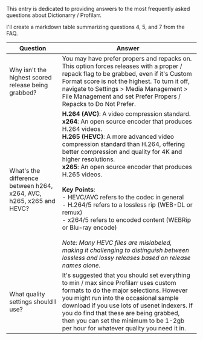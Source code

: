 This entry is dedicated to providing answers to the most frequently asked questions about Dictionarry / Profilarr.

I'll create a markdown table summarizing questions 4, 5, and 7 from the FAQ.



| Question | Answer |
|----------|---------|
| Why isn't the highest scored release being grabbed? | You may have prefer propers and repacks on. This option forces releases with a proper / repack flag to be grabbed, even if it's Custom Format score is not the highest. To turn it off, navigate to Settings > Media Management > File Management and set Prefer Propers / Repacks to Do Not Prefer. |
| What's the difference between h264, x264, AVC, h265, x265 and HEVC? | **H.264 (AVC)**: A video compression standard.<br>**x264**: An open source encoder that produces H.264 videos.<br>**H.265 (HEVC)**: A more advanced video compression standard than H.264, offering better compression and quality for 4K and higher resolutions.<br>**x265**: An open source encoder that produces H.265 videos.<br><br>**Key Points**:<br>- HEVC/AVC refers to the codec in general<br>- H.264/5 refers to a lossless rip (WEB-DL or remux)<br>- x264/5 refers to encoded content (WEBRip or Blu-ray encode)<br><br>*Note: Many HEVC files are mislabeled, making it challenging to distinguish between lossless and lossy releases based on release names alone.* |
| What quality settings should I use? | It's suggested that you should set everything to min / max since Profilarr uses custom formats to do the major selections. However you might run into the occasional sample download if you use lots of usenet indexers. If you do find that these are being grabbed, then you can set the minimum to be 1-2gb per hour for whatever quality you need it in. |